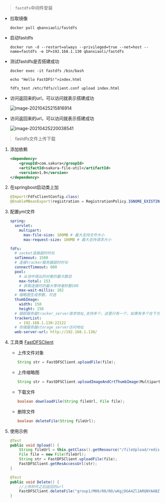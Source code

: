 > `fastdfs`中间件安装

- 拉取镜像
  
  ```shell
  docker pull qbanxiaoli/fastdfs
  ```

- 启动fastdfs
  
  ```shell
  docker run -d --restart=always --privileged=true --net=host --name=fastdfs -e IP=192.168.1.130 qbanxiaoli/fastdfs
  ```

- 测试fastdfs是否搭建成功
  
  ```shell
  docker exec -it fastdfs /bin/bash
  
  echo "Hello FastDFS!">index.html
  
  fdfs_test /etc/fdfs/client.conf upload index.html
  ```

- 访问返回来的url，可以访问就表示搭建成功
  
  ![image-20210425215816914](D:\yangfan\mdpic\86b84f06e7f8d7fbc5872f779aa53b9eed30d369.png)
+ 访问返回来的url，可以访问就表示搭建成功
  
  ![image-20210425220038541](D:\yangfan\mdpic\d00028bcd59c9da1034267e6a96124e8bbb87d51.png)



> fastdfs文件上传下载

1. 添加依赖
   
   ```xml
   <dependency>
       <groupId>com.sakura</groupId>
       <artifactId>sakura-file-util</artifactId>
       <version>1.0</version>
   </dependency>
   ```

2. 在springboot启动类上加
   
   ```java
   @Import(FdfsClientConfig.class)
   @EnableMBeanExport(registration = RegistrationPolicy.IGNORE_EXISTING)
   ```

3. 配置yml文件
   
   ```yaml
   spring:  
     servlet:
       multipart:
         max-file-size: 100MB # 最大支持文件大小
         max-request-size: 100MB # 最大支持请求大小
   
   fdfs:
     # socket连接超时时长
     soTimeout: 1500
     # 连接tracker服务器超时时长
     connectTimeout: 600
     pool:
       # 从池中借出的对象的最大数目
       max-total: 153
       # 获取连接时的最大等待毫秒数100
       max-wait-millis: 102
     # 缩略图生成参数，可选
     thumbImage:
       width: 150
       height: 150
     # 跟踪服务器tracker_server请求地址,支持多个，这里只有一个，如果有多个在下方加- x.x.x.x:port
     trackerList:
       - 192.168.1.130:22122
     # 存储服务器storage_server访问地址
     web-server-url: http://192.168.1.130/
   ```

4. 工具类 [FastDFSClient](https://github.com/yanjingfan/boot-parent/blob/master/sakura-file-util/src/main/java/com/sakura/common/fastdfs/FastDFSClient.java)
   
   + 上传文件对象
     
     ```java
     String str = FastDFSClient.uploadFile(file);
     ```
   
   + 上传缩略图
     
     ```java
     String str = FastDFSClient.uploadImageAndCrtThumbImage(MultipartFile multipartFile);
     ```
   
   + 下载文件
     
     ```java
     boolean downloadFile(String fileUrl, File file);
     ```
   
   + 删除文件
     
     ```java
     boolean deleteFile(String fileUrl);
     ```

5. 使用示例
   
   ```java
   @Test
   public void Upload() {
       String fileUrl = this.getClass().getResource("/fileUpload/redis-M-S.png").getPath();
       File file = new File(fileUrl);
       String str = FastDFSClient.uploadFile(file);
       FastDFSClient.getResAccessUrl(str);
   }
   
   @Test
   public void Delete() {
       //上传附件之后返回的url
       FastDFSClient.deleteFile("group1/M00/00/00/wKgjDGA4Zl2ARQNYAABZAfzrN84686.png");
   }
   ```
